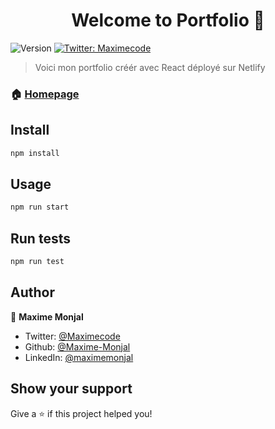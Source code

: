 <h1 align="center">Welcome to Portfolio 👋</h1>
<p>
  <img alt="Version" src="https://img.shields.io/badge/version-0.1.0-blue.svg?cacheSeconds=2592000" />
  <a href="https://twitter.com/Maximecode" target="_blank">
    <img alt="Twitter: Maximecode" src="https://img.shields.io/twitter/follow/Maximecode.svg?style=social" />
  </a>
</p>

> Voici mon portfolio créér avec React déployé sur Netlify

### 🏠 [Homepage](https://maxime-monjal.netlify.app/)

## Install

```sh
npm install
```

## Usage

```sh
npm run start
```

## Run tests

```sh
npm run test
```

## Author

👤 **Maxime Monjal**

* Twitter: [@Maximecode](https://twitter.com/Maximecode)
* Github: [@Maxime-Monjal](https://github.com/Maxime-Monjal)
* LinkedIn: [@maximemonjal](https://linkedin.com/in/maximemonjal)

## Show your support

Give a ⭐️ if this project helped you!

